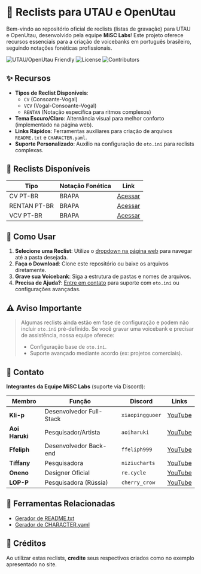 # 🎤 Reclists para UTAU e OpenUtau

Bem-vindo ao repositório oficial de reclists (listas de gravação) para UTAU e OpenUtau, desenvolvido pela equipe **MiSC Labs**! Este projeto oferece recursos essenciais para a criação de voicebanks em português brasileiro, seguindo notações fonéticas profissionais.

![UTAU/OpenUtau Friendly](https://img.shields.io/badge/UTAU-OpenUtau-blueviolet?style=flat)
![License](https://img.shields.io/github/license/MiSC-Labs/Reclists-para-UTAU-e-OpenUtau)
![Contributors](https://img.shields.io/github/contributors/MiSC-Labs/Reclists-para-UTAU-e-OpenUtau)

## ✨ Recursos

- **Tipos de Reclist Disponíveis**:
  - `CV` (Consoante-Vogal)
  - `VCV` (Vogal-Consoante-Vogal)
  - `RENTAN` (Notação específica para ritmos complexos)
- **Tema Escuro/Claro**: Alternância visual para melhor conforto (implementado na página web).
- **Links Rápidos**: Ferramentas auxiliares para criação de arquivos `README.txt` e `CHARACTER.yaml`.
- **Suporte Personalizado**: Auxílio na configuração de `oto.ini` para reclists complexas.

## 📂 Reclists Disponíveis

| Tipo         | Notação Fonética | Link                                                                                          |
|--------------|------------------|-----------------------------------------------------------------------------------------------|
| CV PT-BR     | BRAPA            | [Acessar](https://github.com/MiSC-Labs/Reclists-para-UTAU-e-OpenUtau/tree/main/CV)            |
| RENTAN PT-BR | BRAPA            | [Acessar](https://github.com/MiSC-Labs/Reclists-para-UTAU-e-OpenUtau/tree/main/RENTAN)        |
| VCV PT-BR    | BRAPA            | [Acessar](https://github.com/MiSC-Labs/Reclists-para-UTAU-e-OpenUtau/tree/main/VCV)           |

## 🚀 Como Usar

1. **Selecione uma Reclist**: Utilize o [dropdown na página web](https://misc-labs.github.io/reclistsmisclabs.github.io/) para navegar até a pasta desejada.
2. **Faça o Download**: Clone este repositório ou baixe os arquivos diretamente.
3. **Grave sua Voicebank**: Siga a estrutura de pastas e nomes de arquivos.
4. **Precisa de Ajuda?**: [Entre em contato](#-contato) para suporte com `oto.ini` ou configurações avançadas.

## ⚠️ Aviso Importante

> Algumas reclists ainda estão em fase de configuração e podem não incluir `oto.ini` pré-definido. Se você gravar uma voicebank e precisar de assistência, nossa equipe oferece:
> - Configuração base de `oto.ini`.
> - Suporte avançado mediante acordo (ex: projetos comerciais).

## 👥 Contato

**Integrantes da Equipe MiSC Labs** (suporte via Discord):

| Membro         | Função                          | Discord           | Links                          |
|----------------|---------------------------------|-------------------|--------------------------------|
| **Kli-p**      | Desenvolvedor Full-Stack        | `xiaopingguoer`   | [YouTube](https://www.youtube.com/@xiaopng) |
| **Aoi Haruki** | Pesquisador/Artista             | `aoiharuki`       | [YouTube](https://www.youtube.com/@AoiHaruki09) |
| **Ffeliph**    | Desenvolvedor Back-end          | `ffeliph999`      | [YouTube](https://www.youtube.com/@Felipe_Souza_da_silva) |
| **Tiffany**    | Pesquisadora                    | `niziucharts`     | [YouTube](https://www.youtube.com/@coffeemilk1501) |
| **Oneno**      | Designer Oficial                | `re.cycle`        | [YouTube](https://www.youtube.com/@thefalleninfant) |
| **LOP-P**      | Pesquisadora (Rússia)           | `cherry_crow`     | [YouTube](https://www.youtube.com/@LoverOfPurple) |

## 🔗 Ferramentas Relacionadas

- [Gerador de README.txt](https://misc-labs.github.io/gerador_de_readme.github.io/)
- [Gerador de CHARACTER.yaml](https://misc-labs.github.io/Gerador-de-character-openutau.github.io/)

## 📝 Créditos

Ao utilizar estas reclists, **credite** seus respectivos criados como no exemplo apresentado no site.
